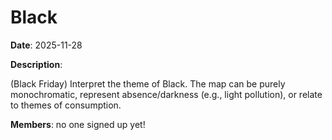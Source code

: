# Black

**Date**: 2025-11-28

**Description**:

(Black Friday) Interpret the theme of Black. The map can be purely monochromatic, represent absence/darkness (e.g., light pollution), or relate to themes of consumption.

**Members**: no one signed up yet!
